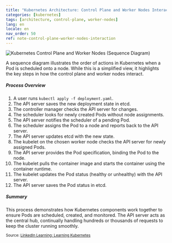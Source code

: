 ```yaml
---
title: "Kubernetes Architecture: Control Plane and Worker Nodes Interaction"
categories: [kubernetes]
tags: [architecture, control-plane, worker-nodes]
lang: en
locale: en
nav_order: 50
ref: note-control-plane-worker-nodes-interaction
---
```

![Kubernetes Control Plane and Worker Nodes (Sequence Diagram)](../../../assets/images/notes/kubernetes-architecture/control-plane-worker-nodes-sequence.png)

A sequence diagram illustrates the order of actions in Kubernetes when a Pod is scheduled onto a node. While this is a simplified view, it highlights the key steps in how the control plane and worker nodes interact.

##### Process Overview
1. A user runs `kubectl apply -f deployment.yaml`.  
2. The API server saves the new deployment state in etcd.  
3. The controller manager checks the API server for changes.  
4. The scheduler looks for newly created Pods without node assignments.  
5. The API server notifies the scheduler of a pending Pod.  
6. The scheduler assigns the Pod to a node and reports back to the API server.  
7. The API server updates etcd with the new state.  
8. The kubelet on the chosen worker node checks the API server for newly assigned Pods.  
9. The API server provides the Pod specification, binding the Pod to the node.  
10. The kubelet pulls the container image and starts the container using the container runtime.  
11. The kubelet updates the Pod status (healthy or unhealthy) with the API server.  
12. The API server saves the Pod status in etcd.  

##### Summary
This process demonstrates how Kubernetes components work together to ensure Pods are scheduled, created, and monitored. The API server acts as the central hub, continually handling hundreds or thousands of requests to keep the cluster running smoothly.

<small> Source: [LinkedIn Learning: Learning Kubernetes](https://www.linkedin.com/learning/learning-kubernetes-16086900)</small>